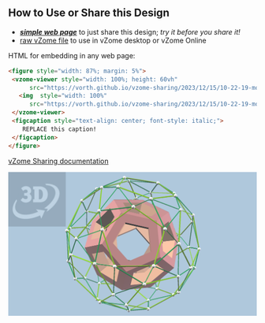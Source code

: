 
## How to Use or Share this Design

 - [***simple web page***](<https://vorth.github.io/vzome-sharing/2023/12/15/10-22-19-motif-dodec/>) to just share this design; *try it before you share it!*
 - [raw vZome file](<https://raw.githubusercontent.com/vorth/vzome-sharing/main/2023/12/15/10-22-19-motif-dodec/motif-dodec.vZome>) to use in vZome desktop or vZome Online
 
 HTML for embedding in any web page:
 ```html
<figure style="width: 87%; margin: 5%">
  <vzome-viewer style="width: 100%; height: 60vh"
       src="https://vorth.github.io/vzome-sharing/2023/12/15/10-22-19-motif-dodec/motif-dodec.vZome" >
    <img  style="width: 100%"
       src="https://vorth.github.io/vzome-sharing/2023/12/15/10-22-19-motif-dodec/motif-dodec.png" >
  </vzome-viewer>
  <figcaption style="text-align: center; font-style: italic;">
     REPLACE this caption!
  </figcaption>
</figure>
 ```

[vZome Sharing documentation](https://vzome.github.io/vzome/sharing.html#how-it-works)

![Image](<motif-dodec.png>)


